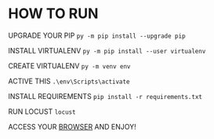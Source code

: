 # HOW TO RUN

UPGRADE YOUR PIP
`py -m pip install --upgrade pip`

INSTALL VIRTUALENV
`py -m pip install --user virtualenv`

CREATE VIRTUALENV
`py -m venv env`

ACTIVE THIS
`.\env\Scripts\activate`

INSTALL REQUIREMENTS
`pip install -r requirements.txt`

RUN LOCUST
`locust`

ACCESS YOUR [BROWSER](http://localhost:8089/) AND ENJOY!
